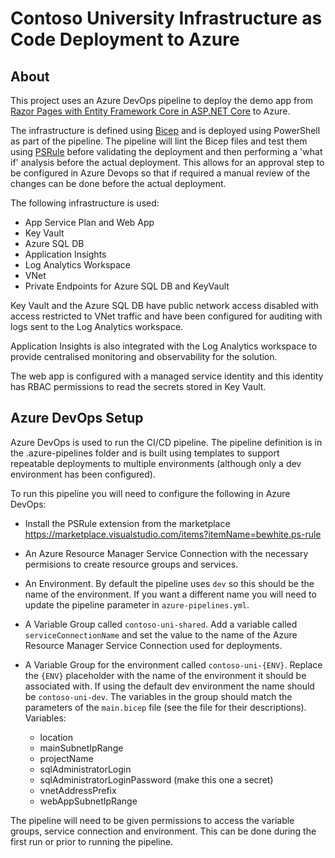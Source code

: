 # Contoso University Infrastructure as Code Deployment to Azure

## About

This project uses an Azure DevOps pipeline to deploy the demo app from [Razor Pages with Entity Framework Core in ASP.NET Core](https://docs.microsoft.com/en-us/aspnet/core/data/ef-rp/intro?view=aspnetcore-6.0&tabs=visual-studio-code) to Azure.

The infrastructure is defined using [Bicep](https://github.com/Azure/bicep) and is deployed using PowerShell as part of the pipeline. The pipeline will lint the Bicep files and test them using [PSRule](https://github.com/microsoft/PSRule) before validating the deployment and then performing a 'what if' analysis before the actual deployment. This allows for an approval step to be configured in Azure Devops so that if required a manual review of the changes can be done before the actual deployment.

The following infrastructure is used:

- App Service Plan and Web App
- Key Vault
- Azure SQL DB
- Application Insights
- Log Analytics Workspace
- VNet
- Private Endpoints for Azure SQL DB and KeyVault

Key Vault and the Azure SQL DB have public network access disabled with access restricted to VNet traffic and have been configured for auditing with logs sent to the Log Analytics workspace.

Application Insights is also integrated with the Log Analytics workspace to provide centralised monitoring and observability for the solution.

The web app is configured with a managed service identity and this identity has RBAC permissions to read the secrets stored in Key Vault.

## Azure DevOps Setup

Azure DevOps is used to run the CI/CD pipeline. The pipeline definition is in the .azure-pipelines folder and is built using templates to support repeatable deployments to multiple environments (although only a dev environment has been configured).

To run this pipeline you will need to configure the following in Azure DevOps:

- Install the PSRule extension from the marketplace <https://marketplace.visualstudio.com/items?itemName=bewhite.ps-rule>

- An Azure Resource Manager Service Connection with the necessary permisions to create resource groups and services.

- An Environment. By default the pipeline uses `dev` so this should be the name of the environment. If you want a different name you will need to update the pipeline parameter in `azure-pipelines.yml`.

- A Variable Group called `contoso-uni-shared`. Add a variable called `serviceConnectionName` and set the value to the name of the Azure Resource Manager Service Connection used for deployments.

- A Variable Group for the environment called `contoso-uni-{ENV}`. Replace the `{ENV}` placeholder with the name of the environment it should be associated with. If using the default dev environment the name should be `contoso-uni-dev`. The variables in the group should match the parameters of the `main.bicep` file (see the file for their descriptions).  
Variables:
  - location
  - mainSubnetIpRange
  - projectName
  - sqlAdministratorLogin
  - sqlAdministratorLoginPassword (make this one a secret)
  - vnetAddressPrefix
  - webAppSubnetIpRange

The pipeline will need to be given permissions to access the variable groups, service connection and environment. This can be done during the first run or prior to running the pipeline.
